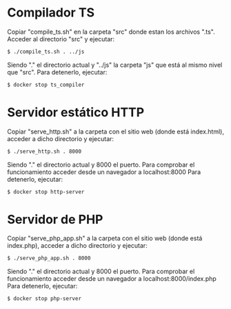 # Compilador TS

Copiar "compile_ts.sh" en la carpeta "src" donde estan los archivos ".ts". Acceder al directorio "src" y ejecutar: 

```sh
$ ./compile_ts.sh . ../js
```

Siendo "." el directorio actual y "../js" la carpeta "js" que está al mismo nivel que "src".
Para detenerlo, ejecutar:
```sh
$ docker stop ts_compiler
```

# Servidor estático HTTP

Copiar "serve_http.sh" a la carpeta con el sitio web (donde está index.html), acceder a dicho directorio y ejecutar:

```sh
$ ./serve_http.sh . 8000
```

Siendo "." el directorio actual y 8000 el puerto. Para comprobar el funcionamiento acceder desde un navegador a localhost:8000
Para detenerlo, ejecutar:
```sh
$ docker stop http-server
```

# Servidor de PHP

Copiar "serve_php_app.sh" a la carpeta con el sitio web (donde está index.php), acceder a dicho directorio y ejecutar:

```sh
$ ./serve_php_app.sh . 8000
```

Siendo "." el directorio actual y 8000 el puerto. Para comprobar el funcionamiento acceder desde un navegador a localhost:8000/index.php
Para detenerlo, ejecutar:
```sh
$ docker stop php-server
```

